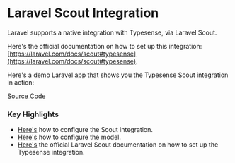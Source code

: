 # Laravel Scout Integration

Laravel supports a native integration with Typesense, via Laravel Scout. 

Here's the official documentation on how to set up this integration: [https://laravel.com/docs/scout#typesense](https://laravel.com/docs/scout#typesense).  

Here's a demo Laravel app that shows you the Typesense Scout integration in action:

[Source Code](https://github.com/typesense/user-admin-search-laravel-demo)

### Key Highlights

- [Here's](https://github.com/typesense/user-admin-search-laravel-demo/blob/bf8dc96074cf29f2862b007c5849c7e51daf623e/config/scout.php#L145-L207) how to configure the Scout integration.
- [Here's](https://github.com/typesense/user-admin-search-laravel-demo/blob/bf8dc96074cf29f2862b007c5849c7e51daf623e/app/Models/User.php#L48-L59) how to configure the model.
- [Here's](https://laravel.com/docs/11.x/scout#typesense) the official Laravel Scout documentation on how to set up the Typesense integration.
